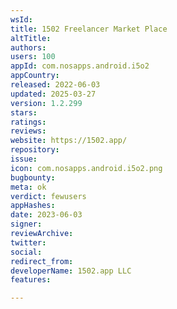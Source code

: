 ```yaml
---
wsId: 
title: 1502 Freelancer Market Place
altTitle: 
authors: 
users: 100
appId: com.nosapps.android.i5o2
appCountry: 
released: 2022-06-03
updated: 2025-03-27
version: 1.2.299
stars: 
ratings: 
reviews: 
website: https://1502.app/
repository: 
issue: 
icon: com.nosapps.android.i5o2.png
bugbounty: 
meta: ok
verdict: fewusers
appHashes: 
date: 2023-06-03
signer: 
reviewArchive: 
twitter: 
social: 
redirect_from: 
developerName: 1502.app LLC
features: 

---
```


